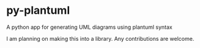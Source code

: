 # py-plantuml
A python app for generating UML diagrams using plantuml syntax


I am planning on making this into a library. Any contributions are welcome.
 
